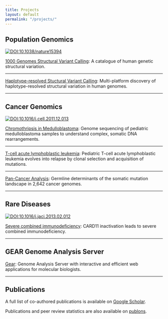 ```yaml
---
title: Projects
layout: default
permalink: "/projects/"
---
```


## Population Genomics

[![DOI:10.1038/nature15394](https://zenodo.org/badge/DOI/10.1038/nature15394.svg)](https://doi.org/10.1038/nature15394)

[1000 Genomes Structural Variant Calling](https://www.nature.com/articles/nature15394): A catalogue of human genetic structural variation.

---

[Haplotype-resolved Stuctural Variant Calling](https://www.biorxiv.org/content/early/2017/09/23/193144): Multi-platform discovery of haplotype-resolved structural variation in human genomes.

---

## Cancer Genomics

[![DOI:10.1016/j.cell.2011.12.013](https://zenodo.org/badge/DOI/10.1016/j.cell.2011.12.013.svg)](https://doi.org/10.1016/j.cell.2011.12.013)

[Chromothripsis in Medulloblastoma](https://www.sciencedirect.com/science/article/pii/S0092867411015169): Genome sequencing of pediatric medulloblastoma samples to understand complex, somatic DNA rearrangements.

---

[T-cell acute lymphoblastic leukemia](http://www.haematologica.org/content/early/2015/08/17/haematol.2015.129692): Pediatric T-cell acute lymphoblastic leukemia evolves into relapse by clonal selection and acquisition of mutations.

---

[Pan-Cancer Analysis](https://www.biorxiv.org/content/early/2017/11/01/208330): Germline determinants of the somatic mutation landscape in 2,642 cancer genomes.

---

## Rare Diseases

[![DOI:10.1016/j.jaci.2013.02.012](https://zenodo.org/badge/DOI/10.1016/j.jaci.2013.02.012.svg)](https://doi.org/10.1016/j.jaci.2013.02.012)

[Severe combined immunodeficiency](https://www.sciencedirect.com/science/article/pii/S0091674913003217): CARD11 inactivation leads to severe combined immunodeficiency.

---

## GEAR Genome Analysis Server

[Gear](https://gear.embl.de/): Genome Analysis Server with interactive and efficient web applications for molecular biologists.

---

## Publications

A full list of co-authored publications is available on [Google Scholar](https://scholar.google.de/citations?user=fQ1VoZEAAAAJ).

Publications and peer review statistics are also available on [publons](https://publons.com/researcher/1172942/tobias-rausch/).

